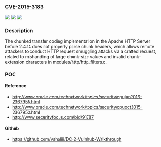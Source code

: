 ### [CVE-2015-3183](https://cve.mitre.org/cgi-bin/cvename.cgi?name=CVE-2015-3183)
![](https://img.shields.io/static/v1?label=Product&message=n%2Fa&color=blue)
![](https://img.shields.io/static/v1?label=Version&message=n%2Fa&color=blue)
![](https://img.shields.io/static/v1?label=Vulnerability&message=n%2Fa&color=brighgreen)

### Description

The chunked transfer coding implementation in the Apache HTTP Server before 2.4.14 does not properly parse chunk headers, which allows remote attackers to conduct HTTP request smuggling attacks via a crafted request, related to mishandling of large chunk-size values and invalid chunk-extension characters in modules/http/http_filters.c.

### POC

#### Reference
- http://www.oracle.com/technetwork/topics/security/cpujan2016-2367955.html
- http://www.oracle.com/technetwork/topics/security/cpuoct2015-2367953.html
- http://www.securityfocus.com/bid/91787

#### Github
- https://github.com/vshaliii/DC-2-Vulnhub-Walkthrough

